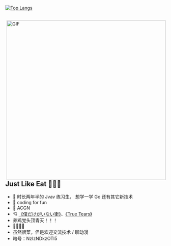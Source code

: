 
  [![Top Langs](https://github-readme-stats.vercel.app/api/top-langs/?username=antigenMHC&exclude_repo=github-readme-stats,Blog&layout=compact)](https://github.com/anuraghazra/github-readme-stats)

<p> 
  <br/>
  <img hight="400" width="500" alt="GIF" align="right" src="https://antigenmhc-erciyuan.oss-cn-hangzhou.aliyuncs.com/1439881004_tumblr_ndewn16LCr1trs7ugo1_500.gif">

##  Just Like Eat 🌭🌮🌯

- :orange_book: 时长两年半的 Jvav 练习生， 想学一学 Go 还有其它新技术
- :hammer: coding for fun
- 👴 ACGN
- 💘 [《僕だけがいない街》](https://www.bilibili.com/bangumi/play/ss3096/?from=search&seid=14813002507578755360)、[《True Tears》](https://www.bilibili.com/bangumi/play/ss2910/?from=search&seid=12856244231300800600) 
- 养鸡党头顶青天！！！
- 🤺🤺🤺🤺 
- 虽然很菜，但是欢迎交流技术 / 聊动漫
- 暗号：NzIzNDkzOTI5

</p>

